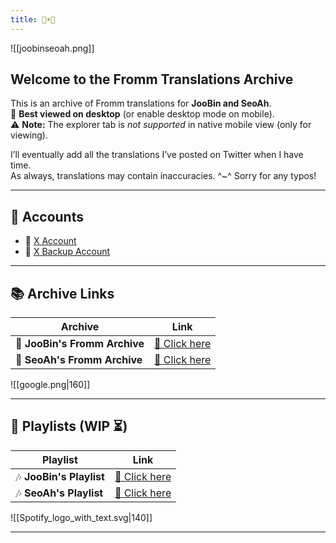 ```yaml
---
title: 🐣☀️🦭
---
```


![[joobinseoah.png]]

## **Welcome to the Fromm Translations Archive**
This is an archive of Fromm translations for **JooBin and SeoAh**.  
🔹 **Best viewed on desktop** (or enable desktop mode on mobile).  
⚠️ **Note:** The explorer tab is *not supported* in native mobile view (only for viewing).  

I’ll eventually add all the translations I’ve posted on Twitter when I have time.  
As always, translations may contain inaccuracies. ^~^ Sorry for any typos!  

___

## **📌 Accounts**
- 🔗 [X Account](https://x.com/bossbabyjoobin)  
- 🔗 [X Backup Account](https://x.com/crybabyjoobin)  

___

## **📚 Archive Links**

| Archive | Link |
|---------|------|
| 📝 **JooBin's Fromm Archive** | [🔗 Click here](https://bit.ly/JooBin-s18) |
| 📝 **SeoAh's Fromm Archive** | [🔗 Click here](https://bit.ly/SeoAh-s23) |

![[google.png|160]]

___

## **🎵 Playlists (WIP ⏳)**

| Playlist | Link |
|----------|------|
| 🎶 **JooBin's Playlist** | [🔗 Click here](https://open.spotify.com/playlist/6LvVrn9f1GD9MqBYBALmiH?si=9j0ghErWRIOu9YQD90uSvw) |
| 🎶 **SeoAh's Playlist** | [🔗 Click here](https://open.spotify.com/playlist/0hb43YymGmg7vPdjS2NQcC?si=DsFWEFw1RgOAFYQKcsIPMA) |

![[Spotify_logo_with_text.svg|140]]

___
